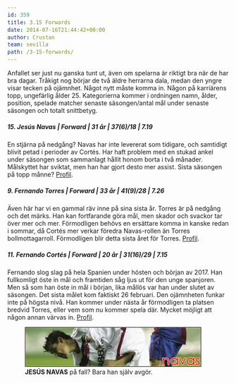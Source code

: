 ```yaml
---
id: 359
title: 3.15 Forwards
date: 2014-07-16T21:44:42+00:00
author: Crustan
team: sevilla
path: /3-15-forwards/
---
```


Anfallet ser just nu ganska tunt ut, även om spelarna är riktigt bra när de har bra dagar. Tråkigt nog börjar de två äldre herrarna dala, medan den yngre visar tecken på ojämnhet. Något nytt måste komma in. Någon på karriärens topp, ungefärlig ålder 25. Kategorierna kommer i ordningen namn, ålder, position, spelade matcher senaste säsongen/antal mål under senaste säsongen och totalt snittbetyg.

##### 15\. Jesús Navas | Forward | 31 år | 37(6)/18 | 7.19

En stjärna på nedgång? Navas har inte levererat som tidigare, och samtidigt blivit petad i perioder av Cortés. Har haft problem med en stukad ankel under säsongen som sammanlagt hållit honom borta i två månader. Målskyttet har sviktat, men han har gjort desto mer assist. Sista säsongen på topp månne? [Profil](../images/navas-pf.png).

##### 9\. Fernando Torres | Forward | 33 år | 41(9)/28 | 7.26

Även här har vi en gammal räv inne på sina sista år. Torres är på nedgång och det märks. Han kan fortfarande göra mål, men skador och svackor tar över mer och mer. Förmodligen behövs en ersättare komma in kanske redan i sommar, då Cortés mer verkar föredra Navas-rollen än Torres bollmottagarroll. Förmodligen blir detta sista året för Torres. [Profil](../images/torres-pf.png).

##### 11\. Fernando Cortés | Forward | 20 år | 31(16)/29 | 7.15

Fernando slog slag på hela Spanien under hösten och början av 2017. Han fullkomligt öste in mål och framtiden såg ljus ut för den unge spanjoren. Men så som han öste in mål i början, lika mållös var han under slutet av säsongen. Det sista målet kom faktiskt 26 februari. Den ojämnheten funkar inte på högsta nivå. Han kommer under nästa år förmodligen ta platsen bredvid Torres, eller vem som nu kommer spela där. Mycket möjligt att någon annan värvas in. [Profil](../images/cortes-pf.png).

<figure>
  <img src="../images/navas4.png" alt="navas"  />
  <figcaption><strong>JESÚS NAVAS</strong> på fall? Bara han själv avgör.</figcaption>
</figure>
